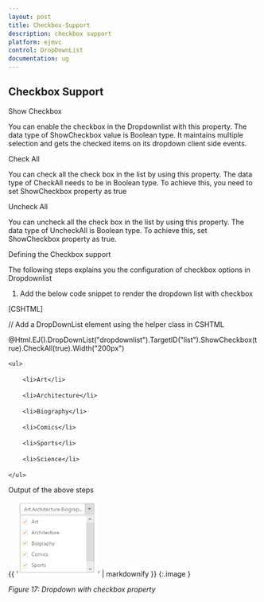 ```yaml
---
layout: post
title: Checkbox-Support
description: checkbox support
platform: ejmvc
control: DropDownList
documentation: ug
---
```


## Checkbox Support

Show Checkbox 

You can enable the checkbox in the Dropdownlist with this property. The data type of ShowCheckbox value is Boolean type. It maintains multiple selection and gets the checked items on its dropdown client side events.  

Check All 

You can check all the check box in the list by using this property. The data type of CheckAll needs to be in Boolean type. To achieve this, you need to set ShowCheckbox property as true

Uncheck All

You can uncheck all the check box in the list by using this property. The data type of UncheckAll is Boolean type. To achieve this, set ShowCheckbox property as true.

Defining the Checkbox support

The following steps explains you the configuration of checkbox options in Dropdownlist

1. Add the below code snippet to render the dropdown list with checkbox



[CSHTML]

// Add a DropDownList element using the helper class in CSHTML



@Html.EJ().DropDownList("dropdownlist").TargetID("list").ShowCheckbox(true).CheckAll(true).Width("200px")

<div id="list">

    <ul>

        <li>Art</li>

        <li>Architecture</li>

        <li>Biography</li>

        <li>Comics</li>

        <li>Sports</li>

        <li>Science</li>

    </ul>

</div>





Output of the above steps



{{ '![](Checkbox-Support_images/Checkbox-Support_img1.png)' | markdownify }}
{:.image }


_Figure 17: Dropdown with checkbox property_  

